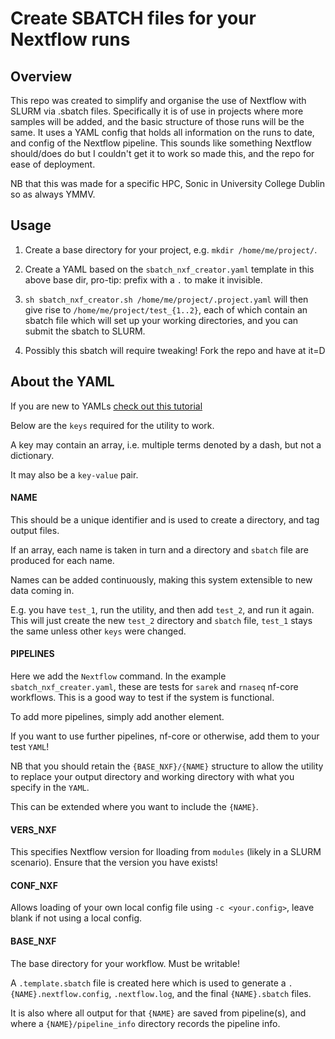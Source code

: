 # Create SBATCH files for your Nextflow runs

## Overview
This repo was created to simplify and organise the use of Nextflow with SLURM via .sbatch files. Specifically it is of use in projects where more samples will be added, and the basic structure of those runs will be the same. It uses a YAML config that holds all information on the runs to date, and config of the Nextflow pipeline. This sounds like something Nextflow should/does do but I couldn't get it to work so made this, and the repo for ease of deployment.

NB that this was made for a specific HPC, Sonic in University College Dublin so as always YMMV.

## Usage
1) Create a base directory for your project, e.g. `mkdir /home/me/project/`.

2) Create a YAML based on the `sbatch_nxf_creator.yaml` template in this above base dir, pro-tip: prefix with a `.` to make it invisible.

3) `sh sbatch_nxf_creator.sh /home/me/project/.project.yaml` will then give rise to `/home/me/project/test_{1..2}`, each of which contain an sbatch file which will set up your working directories, and you can submit the sbatch to SLURM.

4) Possibly this sbatch will require tweaking! Fork the repo and have at it=D

## About the YAML
If you are new to YAMLs [check out this tutorial](https://www.cloudbees.com/blog/yaml-tutorial-everything-you-need-get-started)

Below are the `keys` required for the utility to work.

A key may contain an array, i.e. multiple terms denoted by a dash, but not a dictionary.

It may also be a `key-value` pair.

#### NAME
This should be a unique identifier and is used to create a directory, and tag output files.

If an array, each name is taken in turn and a directory and `sbatch` file are produced for each name.

Names can be added continuously, making this system extensible to new data coming in.

E.g. you have `test_1`, run the utility, and then add `test_2`, and run it again. This will just create the new `test_2` directory and `sbatch` file, `test_1` stays the same unless other `keys` were changed.

#### PIPELINES
Here we add the `Nextflow` command. In the example `sbatch_nxf_creater.yaml`, these are tests for `sarek` and `rnaseq` nf-core workflows. This is a good way to test if the system is functional.

To add more pipelines, simply add another element.

If you want to use further pipelines, nf-core or otherwise, add them to your test `YAML`!

NB that you should retain the `{BASE_NXF}/{NAME}` structure to allow the utility to replace your output directory and working directory with what you specify in the `YAML`.

This can be extended where you want to include the `{NAME}`.

#### VERS_NXF
This specifies Nextflow version for lloading from `modules` (likely in a SLURM scenario). Ensure that the version you have exists!

#### CONF_NXF
Allows loading of your own local config file using `-c <your.config>`, leave blank if not using a local config.

#### BASE_NXF
The base directory for your workflow. Must be writable!

A `.template.sbatch` file is created here which is used to generate a `.{NAME}.nextflow.config`, `.nextflow.log`, and the final `{NAME}.sbatch` files.

It is also where all output for that `{NAME}` are saved from pipeline(s), and where a `{NAME}/pipeline_info` directory records the pipeline info.
